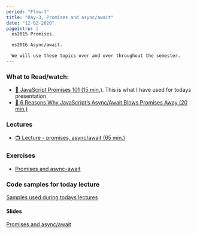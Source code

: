 ```yaml
---
period: "Flow-1"
title: "Day-3, Promises and async/await"
date: "12-02-2020"
pageintro: |
  es2015 Promises.

  es2016 Async/await.

  We will use these topics over and over throughout the semester.
---
```


### What to Read/watch:

<!--BEGIN readings ##-->

- [:book: JavaScript Promises 101 (15 min.)](https://bitsofco.de/javascript-promises-101/). This is what I have used for todays presentation
- [:book: 6 Reasons Why JavaScript’s Async/Await Blows Promises Away (20 min.)](https://hackernoon.com/6-reasons-why-javascripts-async-await-blows-promises-away-tutorial-c7ec10518dd9)
  <!--END readings ##-->

### Lectures

<!--BEGIN lectures ##-->

- [:tv: Lecture - promises, async/await (65 min.)](https://www.youtube.com/playlist?list=PLDbigcKhXkiUYJe8U-aaffR7p-wybKFHX)

<!--END lectures ##-->

### Exercises

<!--BEGIN exercises ##-->

- [Promises and async-await](https://docs.google.com/document/d/1jpqmitlHKeIcWzDdbe-jO281xFQiGywP3c2iKCDeffQ/edit?usp=sharing)

<!--END exercises ##-->

### Code samples for today lecture

[Samples used during todays lectures](https://github.com/fulsstackJS-Fall2018/Period-1/tree/master/code)

#### Slides

<!--BEGIN slides ##-->

[Promises and async/await](http://slides.mydemos.dk/promises/promises.html#1)

<!--END slides ##-->
